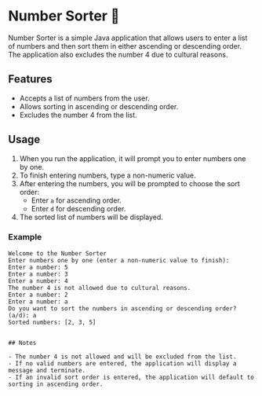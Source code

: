 # Number Sorter 🎰

Number Sorter is a simple Java application that allows users to enter a list of numbers and then sort them in either ascending or descending order. 
The application also excludes the number 4 due to cultural reasons.

## Features

- Accepts a list of numbers from the user.
- Allows sorting in ascending or descending order.
- Excludes the number 4 from the list.

## Usage

1. When you run the application, it will prompt you to enter numbers one by one.
2. To finish entering numbers, type a non-numeric value.
3. After entering the numbers, you will be prompted to choose the sort order:
    - Enter `a` for ascending order.
    - Enter `d` for descending order.
4. The sorted list of numbers will be displayed.

### Example
````
Welcome to the Number Sorter
Enter numbers one by one (enter a non-numeric value to finish):
Enter a number: 5
Enter a number: 3
Enter a number: 4
The number 4 is not allowed due to cultural reasons.
Enter a number: 2
Enter a number: a
Do you want to sort the numbers in ascending or descending order? (a/d): a
Sorted numbers: [2, 3, 5] 


## Notes

- The number 4 is not allowed and will be excluded from the list.
- If no valid numbers are entered, the application will display a message and terminate.
- If an invalid sort order is entered, the application will default to sorting in ascending order.
